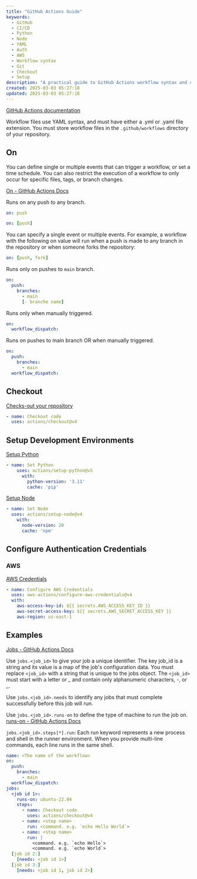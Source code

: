 ```yaml
---
title: "GitHub Actions Guide"
keywords:
  - GitHub
  - CI/CD
  - Python
  - Node
  - YAML
  - Auth
  - AWS
  - Workflow syntax
  - Git
  - Checkout
  - Setup
description: "A practical guide to GitHub Actions workflow syntax and common configurations for setting up effective CI/CD pipelines."
created: 2025-03-03 05:27:18
updated: 2025-03-03 05:27:18
---
```


[GitHub Actions documentation](https://docs.github.com/en/actions)

Workflow files use YAML syntax, and must have either a .yml or .yaml file extension. You must store workflow files in the `.github/workflows` directory of your repository.

## On

You can define single or multiple events that can trigger a workflow, or set a time schedule. You can also restrict the execution of a workflow to only occur for specific files, tags, or branch changes.

[On - GitHub Actions Docs](https://docs.github.com/en/actions/writing-workflows/workflow-syntax-for-github-actions#on)

Runs on any push to any branch.

```yml
on: push
```

```yml
on: [push]
```

You can specify a single event or multiple events. For example, a workflow with the following on value will run when a push is made to any branch in the repository or when someone forks the repository:

```yml
on: [push, fork]
```

Runs only on pushes to `main` branch.

```yml
on:
  push:
    branches:
      - main
      [- branche name]
```

Runs only when manually triggered.

```yml
on:
  workflow_dispatch:
```

Runs on pushes to main branch OR when manually triggered.

```yml
on:
  push:
    branches:
      - main
  workflow_dispatch:
```

## Checkout

[Checks-out your repository](https://github.com/actions/checkout)

```yml
- name: Checkout code
  uses: actions/checkout@v4
```

## Setup Development Environments

[Setup Python](https://github.com/actions/setup-python)

```yml
- name: Set Python
    uses: actions/setup-python@v5
      with:
        python-version: '3.11'
        cache: 'pip'
```

[Setup Node](https://github.com/actions/setup-node)

```yml
- name: Set Node
  uses: actions/setup-node@v4
    with:
      node-version: 20
      cache: 'npm'
```

## Configure Authentication Credentials

### AWS

[AWS Credentials](https://github.com/aws-actions/configure-aws-credentials)

```yml
- name: Configure AWS Credentials
  uses: aws-actions/configure-aws-credentials@v4
  with:
    aws-access-key-id: ${{ secrets.AWS_ACCESS_KEY_ID }}
    aws-secret-access-key: ${{ secrets.AWS_SECRET_ACCESS_KEY }}
    aws-region: us-east-1
```

## Examples

[Jobs - GitHub Actions Docs](https://docs.github.com/en/actions/writing-workflows/workflow-syntax-for-github-actions#jobs)

Use `jobs.<job_id>` to give your job a unique identifier. The key job_id is a string and its value is a map of the job's configuration data. You must replace `<job_id>` with a string that is unique to the jobs object. The `<job_id>` must start with a letter or _ and contain only alphanumeric characters, -, or _.

Use `jobs.<job_id>.needs` to identify any jobs that must complete successfully before this job will run.

Use `jobs.<job_id>.runs-on` to define the type of machine to run the job on. [runs-on - GitHub Actions Docs](https://docs.github.com/en/actions/writing-workflows/workflow-syntax-for-github-actions#jobsjob_idruns-on)

`jobs.<job_id>.steps[*].run`: Each run keyword represents a new process and shell in the runner environment. When you provide multi-line commands, each line runs in the same shell.

```yml
name: <The name of the workflow>
on:
  push:
    branches:
      - main
  workflow_dispatch:
jobs:
  <job id 1>:
    runs-on: ubuntu-22.04
    steps:
      - name: Checkout code
        uses: actions/checkout@v4
      - name: <step name>
        run: <command. e.g. `echo Hello World`>
      - name: <step name>
        run: |
          <command. e.g. `echo Hello`>
          <command. e.g. `echo World`>
  [job id 2:]
    [needs: <job id 1>]
  [job id 3:]
    [needs: <job id 1, job id 2>]
```
